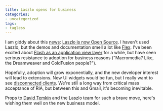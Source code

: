 ```yaml
---
title: Laszlo opens for business
categories:
- uncategorized
tags:
- tagless
---
```


I am giddy about this [news][1]: [Laszlo is now Open Source][2].  I haven't used Laszlo, but the demos and documentation smell a lot like [Flex][3].  I've been excited about [Flash as an application view layer][4] for a while, but have seen serious resistance to adoption for business reasons ("Macromedia?  Like, the Dreamweaver and ColdFusion people?").

   [1]: http://www.theserverside.com/news/thread.tss?thread_id=29237
   [2]: http://www.openlaszlo.com/
   [3]: http://www.macromedia.com/flex/
   [4]: /2003/12/04/moving-the-v-in-mvc-closer-to-the-user.html

Hopefully, adoption will grow exponentially, and the new developer interest will lead to extensions.  New UI widgets would be fun, but I really want to see [disconnected clients][5].  We're still a long way from critical mass acceptance of RIA, but between this and Gmail, it's becoming inevitable.

   [5]: /2003/11/26/client-servers-communicating-with-server-servers-through-clients.html

Props to [David Temkin][6] and the Laszlo team for such a brave move, here's wishing them well on the new business model.

   [6]: http://www.davidtemkin.com/

